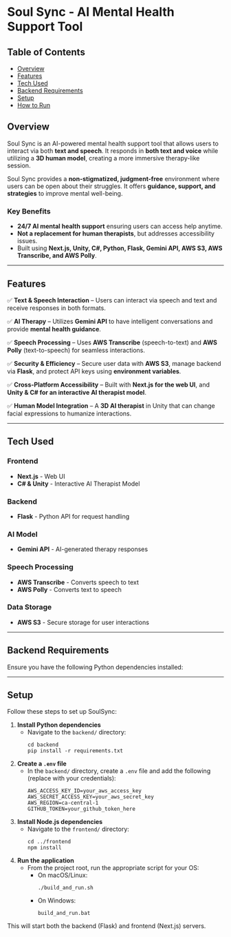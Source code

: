 # Soul Sync - AI Mental Health Support Tool

## Table of Contents
- [Overview](#overview)
- [Features](#features)
- [Tech Used](#tech-used)
- [Backend Requirements](#backend-requirements)
- [Setup](#setup)
- [How to Run](#how-to-run)

## Overview
Soul Sync is an AI-powered mental health support tool that allows users to interact via both **text and speech**. It responds in **both text and voice** while utilizing a **3D human model**, creating a more immersive therapy-like session. 

Soul Sync provides a **non-stigmatized, judgment-free** environment where users can be open about their struggles. It offers **guidance, support, and strategies** to improve mental well-being.

### **Key Benefits**
- **24/7 AI mental health support** ensuring users can access help anytime.
- **Not a replacement for human therapists**, but addresses accessibility issues.
- Built using **Next.js, Unity, C#, Python, Flask, Gemini API, AWS S3, AWS Transcribe, and AWS Polly**.

---

## Features

✅ **Text & Speech Interaction** – Users can interact via speech and text and receive responses in both formats.

✅ **AI Therapy** – Utilizes **Gemini API** to have intelligent conversations and provide **mental health guidance**.

✅ **Speech Processing** – Uses **AWS Transcribe** (speech-to-text) and **AWS Polly** (text-to-speech) for seamless interactions.

✅ **Security & Efficiency** – Secure user data with **AWS S3**, manage backend via **Flask**, and protect API keys using **environment variables**.

✅ **Cross-Platform Accessibility** – Built with **Next.js for the web UI**, and **Unity & C# for an interactive AI therapist model**.

✅ **Human Model Integration** – A **3D AI therapist** in Unity that can change facial expressions to humanize interactions.

---

## Tech Used

### **Frontend**
- **Next.js** - Web UI
- **C# & Unity** - Interactive AI Therapist Model

### **Backend**
- **Flask** - Python API for request handling

### **AI Model**
- **Gemini API** - AI-generated therapy responses

### **Speech Processing**
- **AWS Transcribe** - Converts speech to text
- **AWS Polly** - Converts text to speech

### **Data Storage**
- **AWS S3** - Secure storage for user interactions

---

## Backend Requirements

Ensure you have the following Python dependencies installed:

---

## Setup

Follow these steps to set up SoulSync:

1. **Install Python dependencies**
   - Navigate to the `backend/` directory:
     ```
     cd backend
     pip install -r requirements.txt
     ```
2. **Create a `.env` file**
   - In the `backend/` directory, create a `.env` file and add the following (replace with your credentials):
     ```
     AWS_ACCESS_KEY_ID=your_aws_access_key
     AWS_SECRET_ACCESS_KEY=your_aws_secret_key
     AWS_REGION=ca-central-1
     GITHUB_TOKEN=your_github_token_here
     ```
3. **Install Node.js dependencies**
   - Navigate to the `frontend/` directory:
     ```
     cd ../frontend
     npm install
     ```
4. **Run the application**
   - From the project root, run the appropriate script for your OS:
     - On macOS/Linux:
       ```
       ./build_and_run.sh
       ```
     - On Windows:
       ```
       build_and_run.bat
       ```

This will start both the backend (Flask) and frontend (Next.js) servers.
